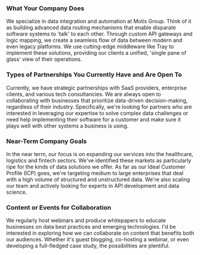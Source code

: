 ### What Your Company Does

We specialize in data integration and automation at Motis Group. Think of it as building advanced data routing mechanisms that enable disparate software systems to 'talk' to each other. Through custom API gateways and logic mapping, we create a seamless flow of data between modern and even legacy platforms. We use cutting-edge middleware like Tray to implement these solutions, providing our clients a unified, 'single pane of glass' view of their operations.

### Types of Partnerships You Currently Have and Are Open To

Currently, we have strategic partnerships with SaaS providers, enterprise clients, and various tech consultancies. We are always open to collaborating with businesses that prioritize data-driven decision-making, regardless of their industry. Specifically, we're looking for partners who are interested in leveraging our expertise to solve complex data challenges or need help implementing their software for a customer and make sure it plays well with other systems a business is using. 

### Near-Term Company Goals

In the near term, our focus is on expanding our services into the healthcare, logistics and fintech sectors. We've identified these markets as particularly ripe for the kinds of data solutions we offer. As far as our Ideal Customer Profile (ICP) goes, we're targeting medium to large enterprises that deal with a high volume of structured and unstructured data. We're also scaling our team and actively looking for experts in API development and data science.

### Content or Events for Collaboration

We regularly host webinars and produce whitepapers to educate businesses on data best practices and emerging technologies. I'd be interested in exploring how we can collaborate on content that benefits both our audiences. Whether it's guest blogging, co-hosting a webinar, or even developing a full-fledged case study, the possibilities are plentiful.